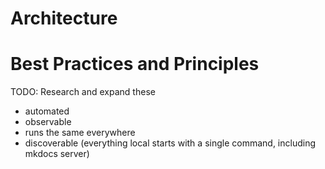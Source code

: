 # Architecture

# Best Practices and Principles

TODO: Research and expand these

* automated
* observable
* runs the same everywhere
* discoverable (everything local starts with a single command, including mkdocs server)
